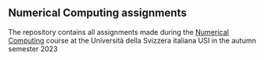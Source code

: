 ## Numerical Computing assignments
The repository contains all assignments made during the [Numerical Computing](https://search.usi.ch/en/courses/35268193/numerical-computing) course at the Università della Svizzera italiana USI in the autumn semester 2023